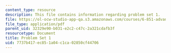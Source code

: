 ```yaml
---
content_type: resource
description: This file contains information regarding problem set 1.
file: https://ol-ocw-studio-app-qa.s3.amazonaws.com/courses/6-851-advanced-data-structures-spring-2012/7737b417ec851a04c1ca02850cf44706_MIT6_851S12_ps1.pdf
file_type: application/pdf
parent_uid: 32329e90-b031-e2c2-c47c-2a321cdafb3f
resourcetype: Document
title: Problem Set 1
uid: 7737b417-ec85-1a04-c1ca-02850cf44706
---
```

